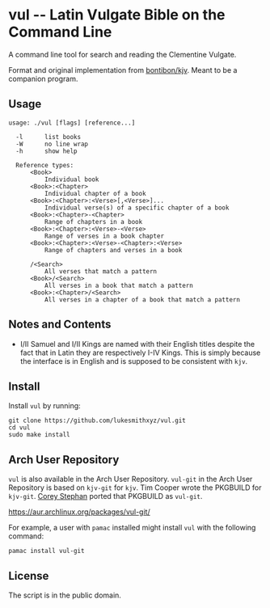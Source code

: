 # vul -- Latin Vulgate Bible on the Command Line

A command line tool for search and reading the Clementine Vulgate.

Format and original implementation from [bontibon/kjv](https://github.com/bontibon/kjv). Meant to be a companion program.

## Usage

    usage: ./vul [flags] [reference...]

      -l      list books
      -W      no line wrap
      -h      show help

      Reference types:
          <Book>
              Individual book
          <Book>:<Chapter>
              Individual chapter of a book
          <Book>:<Chapter>:<Verse>[,<Verse>]...
              Individual verse(s) of a specific chapter of a book
          <Book>:<Chapter>-<Chapter>
              Range of chapters in a book
          <Book>:<Chapter>:<Verse>-<Verse>
              Range of verses in a book chapter
          <Book>:<Chapter>:<Verse>-<Chapter>:<Verse>
              Range of chapters and verses in a book

          /<Search>
              All verses that match a pattern
          <Book>/<Search>
              All verses in a book that match a pattern
          <Book>:<Chapter>/<Search>
              All verses in a chapter of a book that match a pattern

## Notes and Contents

- I/II Samuel and I/II Kings are named with their English titles despite the fact that in Latin they are respectively I-IV Kings. This is simply because the interface is in English and is supposed to be consistent with `kjv`.


## Install

Install `vul` by running:

```
git clone https://github.com/lukesmithxyz/vul.git
cd vul
sudo make install
```

## Arch User Repository

`vul` is also available in the Arch User Repository. `vul-git` in the Arch User Repository is based on `kjv-git` for `kjv`. Tim Cooper wrote the PKGBUILD for `kjv-git`. [Corey Stephan](https://github.com/historical-theology) ported that PKGBUILD as `vul-git`.

https://aur.archlinux.org/packages/vul-git/

For example, a user with `pamac` installed might install `vul` with the following command:

```
pamac install vul-git
```

## License

The script is in the public domain.

